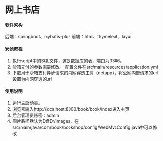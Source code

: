 # 网上书店

#### 软件架构
后端：springboot、mybatis-plus
前端：html、thymeleaf、layui


#### 安装教程
1.  执行script中的SQL文件，这是数据库的表，端口为3306。
2.  沙箱支付的参数需要修改。
配置文件在src/main/resources/application.yml
3.  下载用于沙箱支付异步请求的内网穿透工具（netapp），将公网内部请求的url设置为内网穿透的url
#### 使用说明

1.  运行主启动类。
2.  浏览器输入http://localhost:8000/book/book/index进入主页
3.  后台管理员账密：admin
4.  图片路径默认为D盘D:/images，在src/main/java/com/book/bookshop/config/WebMvcConfig.java中可以修改

